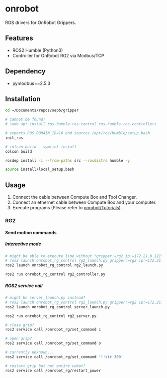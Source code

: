 # onrobot
ROS drivers for OnRobot Grippers.

## Features
* ROS2 Humble (Python3)
* Controller for OnRobot RG2 via Modbus/TCP

## Dependency
* pymodbus==2.5.3

## Installation
```bash
cd ~/Documents/repos/sepb/gripper
```

```bash
# cannot be found?
# sudo apt install ros-humble-ros-control ros-humble-ros-controllers
```

```bash
# exports ROS_DOMAIN_ID=10 and sources /opt/ros/humble/setup.bash
init_ros
```

```bash
# colcon build --symlink-install
colcon build
```

```bash
rosdep install -i --from-paths src --rosdistro humble -y
```

```bash
source install/local_setup.bash
```

## Usage
1. Connect the cable between Compute Box and Tool Changer.
2. Connect an ethernet cable between Compute Box and your computer.
3. Execute programs (Please refer to [onrobot/Tutorials](http://wiki.ros.org/onrobot/Tutorials)).

### RG2
#### Send motion commands
##### Interactive mode
```bash
# might be able to execute line without "gripper:=rg2 ip:=172.21.0.121" appended to the end?
# ros2 launch onrobot_rg_control rg2_launch.py gripper:=rg2 ip:=172.21.0.121
ros2 launch onrobot_rg_control rg2_launch.py
```

```bash
ros2 run onrobot_rg_control rg2_controller.py
```

##### ROS2 service call
```bash
# might be server_launch.py instead?
# ros2 launch onrobot_rg_control rg2_launch.py gripper:=rg2 ip:=172.21.0.121
ros2 launch onrobot_rg_control server_launch.py
```

```bash
ros2 run onrobot_rg_control rg2_server.py
```

```bash
# close grip?
ros2 service call /onrobot_rg/set_command c
```

```bash
# open grip?
ros2 service call /onrobot_rg/set_command o
```

```bash
# currently unknown...
ros2 service call /onrobot_rg/set_command '!!str 300'
```

```bash
# restart grip but not entire cobot?
ros2 service call /onrobot_rg/restart_power
```
